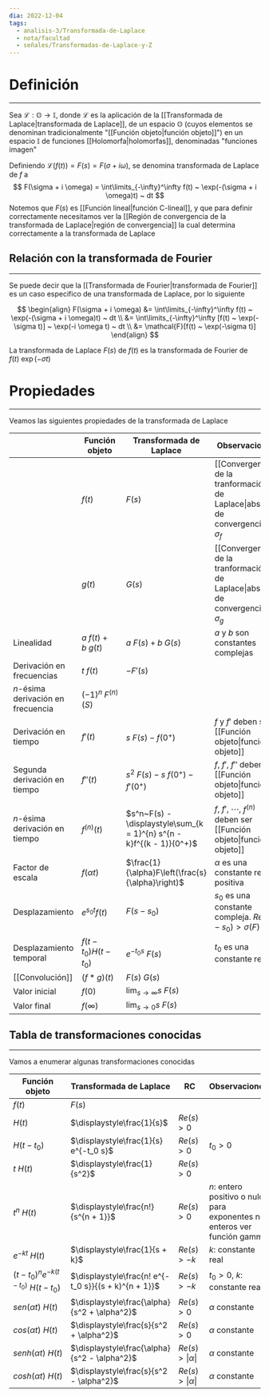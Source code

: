 ```yaml
---
dia: 2022-12-04
tags:
  - analisis-3/Transformada-de-Laplace
  - nota/facultad
  - señales/Transformadas-de-Laplace-y-Z
---
```

# Definición
---
Sea $\mathcal{L} : \mathbb{O} \to \mathbb{I}$, donde $\mathcal{L}$ es la aplicación de la [[Transformada de Laplace|transformada de Laplace]], de un espacio $\mathbb{O}$ (cuyos elementos se denominan tradicionalmente "[[Función objeto|función objeto]]") en un espacio $\mathbb{I}$ de funciones [[Holomorfa|holomorfas]], denominadas "funciones imagen"

Definiendo $\mathcal{L}(f(t)) = F(s) = F(\sigma + i\omega)$, se denomina transformada de Laplace de $f$ a $$ F(\sigma + i \omega) = \int\limits_{-\infty}^\infty f(t) ~ \exp(-(\sigma + i \omega)t) ~ dt $$
Notemos que $F(s)$ es [[Función lineal|función C-lineal]], y que para definir correctamente necesitamos ver la [[Región de convergencia de la transformada de Laplace|región de convergencia]] la cual determina correctamente a la transformada de Laplace

## Relación con la transformada de Fourier
---
Se puede decir que la [[Transformada de Fourier|transformada de Fourier]] es un caso especifico de una transformada de Laplace, por lo siguiente

$$ \begin{align} 
	F(\sigma + i \omega) &= \int\limits_{-\infty}^\infty f(t) ~ \exp(-(\sigma + i \omega)t) ~ dt \\
	&= \int\limits_{-\infty}^\infty [f(t) ~ \exp(-\sigma t)] ~ \exp(-i \omega t) ~ dt \\
	&= \mathcal{F}[f(t) ~ \exp(-\sigma t)]
\end{align} $$

La transformada de Laplace $F(s)$ de $f(t)$ es la transformada de Fourier de $f(t) ~\exp(-\sigma t)$

# Propiedades
---
Veamos las siguientes propiedades de la transformada de Laplace

|                                    | Función objeto          | Transformada de Laplace                                              | Observaciones                                                                       |
| ---------------------------------- | ----------------------- | -------------------------------------------------------------------- | ----------------------------------------------------------------------------------- |
|                                    | $f(t)$                  | $F(s)$                                                               | [[Convergencia de la tranformación de Laplace\|abscisa de convergencia]] $\sigma_f$ |
|                                    | $g(t)$                  | $G(s)$                                                               | [[Convergencia de la tranformación de Laplace\|abscisa de convergencia]] $\sigma_g$ |
| Linealidad                         | $a~f(t) + b~g(t)$       | $a ~ F(s) + b ~ G(s)$                                                | $a$ y $b$ son constantes complejas                                                  |
| Derivación en frecuencias          | $t ~ f(t)$              | $-F'(s)$                                                             |                                                                                     |
| $n$-ésima derivación en frecuencia | $(-1)^n ~ F^{(n)}(S)$   |                                                                      |                                                                                     |
| Derivación en tiempo               | $f'(t)$                 | $s~F(s)-f(0^+)$                                                      | $f$ y $f'$ deben ser [[Función objeto\|funciones objeto]]                           |
| Segunda derivación en tiempo       | $f''(t)$                | $s^2~F(s) - s~f(0^+) - f'(0^+)$                                      | $f$, $f'$, $f''$ deben ser [[Función objeto\|funciones objeto]]                     |
| $n$-ésima derivación en tiempo     | $f^{(n)}(t)$            | $s^n~F(s) - \displaystyle\sum_{k = 1}^{n} s^{n - k}f^{(k - 1)}(0^+)$ | $f$, $f'$, $\cdots$, $f^{(n)}$ deben ser [[Función objeto\|funciones objeto]]       |
| Factor de escala                   | $f(\alpha t)$           | $\frac{1}{\alpha}F\left(\frac{s}{\alpha}\right)$                     | $\alpha$ es una constante real positiva                                             |
| Desplazamiento                     | $e^{s_0 t} f(t)$        | $F(s - s_0)$                                                         | $s_0$ es una constante compleja. $Re(s - s_0) > \sigma(F)$                          |
| Desplazamiento temporal            | $f(t - t_0) H(t - t_0)$ | $e^{-t_0 s}~F(s)$                                                    | $t_0$ es una constante real                                                         |
| [[Convolución]]                    | $(f * g)(t)$            | $F(s)~G(s)$                                                          |                                                                                     |
| Valor inicial                      | $f(0)$                  | $\lim_{s \to \infty} s ~ F(s)$                                       |                                                                                     |
| Valor final                        | $f(\infty)$             | $\lim_{s \to 0} s ~ F(s)$                                            |                                                                                     |

## Tabla de transformaciones conocidas
---
Vamos a enumerar algunas transformaciones conocidas

| Función objeto                             | Transformada de Laplace                              | RC                         | Observaciones                                                             |
| ------------------------------------------ | ---------------------------------------------------- | -------------------------- | ------------------------------------------------------------------------- |
| $f(t)$                                     | $F(s)$                                               |                            |                                                                           |
| $H(t)$                                     | $\displaystyle\frac{1}{s}$                           | $Re(s) > 0$                |                                                                           |
| $H(t - t_0)$                               | $\displaystyle\frac{1}{s} e^{-t_0 s}$                | $Re(s) > 0$                | $t_0 > 0$                                                                 |
| $t ~ H(t)$                                 | $\displaystyle\frac{1}{s^2}$                         | $Re(s) > 0$                |                                                                           |
| $t^n ~ H(t)$                               | $\displaystyle\frac{n!}{s^{n + 1}}$                  | $Re(s) > 0$                | $n$: entero positivo o nulo, para exponentes no enteros ver función gamma |
| $e^{-kt}~H(t)$                             | $\displaystyle\frac{1}{s + k}$                       | $Re(s) > -k$               | $k$: constante real                                                       |
| $(t - t_0)^n e^{-k(t - t_0)} ~ H(t - t_0)$ | $\displaystyle\frac{n! e^{-t_0 s}}{(s + k)^{n + 1}}$ | $Re(s) > -k$               | $t_0 > 0$, $k$: constante real                                            |
| $sen(\alpha t) ~ H(t)$                     | $\displaystyle\frac{\alpha}{s^2 + \alpha^2}$         | $Re(s) > 0$                | $\alpha$ constante                                                        |
| $cos(\alpha t) ~ H(t)$                     | $\displaystyle\frac{s}{s^2 + \alpha^2}$              | $Re(s) > 0$                | $\alpha$ constante                                                        |
| $senh(\alpha t) ~ H(t)$                    | $\displaystyle\frac{\alpha}{s^2 - \alpha^2}$         | $Re(s) > \vert\alpha\vert$ | $\alpha$ constante                                                        |
| $cosh(\alpha t) ~ H(t)$                    | $\displaystyle\frac{s}{s^2 - \alpha^2}$              | $Re(s) > \vert\alpha\vert$ | $\alpha$ constante                                                        |
